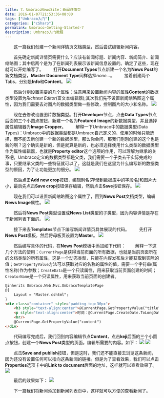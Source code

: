 ```yaml
---
title: 7、UmbracoNewsSite：新闻详情页
date: 2016-01-07T21:53:36+08:00
tags: ["Umbraco入门"]
categories: ["cSharp"]
permalink: Umbraco-Getting-Started-7
description: Umbraco入门教程
---
```

　　这一篇我们创建一个新闻详情页文档类型，然后尝试编辑新闻内容。

　　首先确定新闻详情页需要什么？应该有新闻标题、新闻内容、新闻简介、新闻缩略图；其中后两个是为了在新闻列表展示该新闻信息设置的。确定了这些，现在就可以开始编写了。<!--more-->
　　打开**Document Types**节点新建一个名为**News Post**的新文档类型，**Master Document Type**同样选择*none...*。
　　接着创建两个Tabs，分别是**Info**和**Content**。
![](/image/umbraco/backoffice38.png)

　　然后分别设置需要的几个属性：注意用来设置新闻内容的属性**Content**的数据类型设置为*Richtext Editor*(富文本编辑器);其次我们先不设置新闻缩略图这个属性，因为我们需要去对图片的数据类型做一些修改，控制图片的大小和名称。
![](/image/umbraco/backoffice39.png)

　　现在去修改设置图片数据类型。打开**Developer**节点，点击**Data Types**节点后面的三个小圆点按钮，新建一个名为**Featured Image**的新数据类型，并且选择属性编辑器为**Image Cropper**。
　　解释一下Umbraco中的数据类型(Data Types)：Umbraco中的数据类型都是Umbraco自己定义的，使用的时候只能选择，而不能去新创建一个新的数据类型，那么你会问，那我们刚刚创建的这个也是新的啊？这个确实是新的，但是就算是新的，也必须选择使用什么类型的数据类型作为属性编辑器，也就是**Property editor**这个选项的作用，可以理解为继承的关系吧，Umbraco定义的数据类型都是父类，我们需要一个子类去干实际完成的事，只要继承父类的一些特征就可以了，这就是我们在这里为什么编写新的数据类型的原因，为了让功能更加的细分。
![](/image/umbraco/backoffice40.png)

　　然后点击**Add new crop**按钮，编辑别名(存储到数据库中的字段名)和图片大小，最后先点击**Save crop**按钮保存编辑，然后点击**Save**按钮保存。
![](/image/umbraco/backoffice41.png)

　　现在我们可以设置新闻缩略图这个属性了，回到**News Post**文档类型，编辑**News Image**属性。
![](/image/umbraco/backoffice42.png)

　　然后将**News Post**类型设置成**News List**类型的子类型，因为内容详情是存在于新闻列表下面的。
![](/image/umbraco/backoffice44.png)

　　接下来去**Templates**节点下编写新闻详情页具体展现的代码。
　　先打开**News Post**模板，然后将母板页设置为**Master**。
![](/image/umbraco/backoffice43.png)

　　然后编写具体的代码，在**News Post**模板中添加如下代码：
　　解释一下这几个方法的使用：`CurrentPage`是获得当前页面的所有数据，也就是当前页面所在的文档类型的所有属性，这是一个动态类型，只能在内容发布后才能获取到实际的值；`GetPropertyValue`方法可以获取对应的名称的属性的值，需要一个字符串(属性名称)作为参数；`CreateData`是一个只读属性，用来获取当前页面创建的时间；`CreatorName`是一个只读属性，用来获取当前页面的创建者。

```html
@inherits Umbraco.Web.Mvc.UmbracoTemplatePage
@{
    Layout = "Master.cshtml";
}
<div class="container" style="padding-top:30px">
	<h3 style="text-align:center">@CurrentPage.GetPropertyValue("title")</h3>
	<p style="text-align:center">时间：@CurrentPage.CreateDate.ToLongDateString() 作者：@CurrentPage.CreatorName.ToString()</p>
	<hr/>
	@CurrentPage.GetPropertyValue("content")
</div>
```

　　代码编写完成后，我们回到内容编辑节点**Content**，点击**keji**后面的三个小圆点按钮，创建一个**News Post**类型的页面，编辑所需要的内容。如下：
![](/image/umbraco/backoffice45.png)
![](/image/umbraco/backoffice46.png)

　　点击**Save and publish**按钮，但是这时，我们还不能直接去浏览这条新闻，因为还没有设置任何可以指向这条新闻的链接。但是为了查看效果，我们可以点击**Properties**选项卡中的**Link to document**后面的地址，这样就可以查看效果了。
![](/image/umbraco/backoffice47.png)

　　最后的效果如下：
![](/image/umbraco/backoffice48.png)

　　下一篇我们将新闻添加到新闻列表页中，这样就可以方便的查看新闻了。
